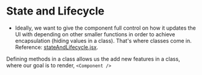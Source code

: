 <h1>State and Lifecycle</h1>

- Ideally, we want to give the component full control on how it updates the UI with depending on other smaller functions in order to achieve encapsulation (hiding values in a class). That's where classes come in. Reference: [stateAndLifecycle.jsx](stateAndLifecycle.jsx).

Defining methods in a class allows us the add new features in a class, where our goal is to render, `<Component />`
